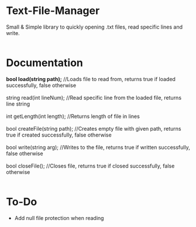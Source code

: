 # Text-File-Manager
Small &amp; Simple library to quickly opening .txt files, read specific lines and write. </br>
</br>
# Documentation
<b>bool load(string path);</b> //Loads file to read from, returns true if loaded successfully, false otherwise</br></br>
string read(int lineNum); //Read specific line from the loaded file, returns line string </br></br>
int getLength(int length); //Returns length of file in lines </br></br>
bool createFile(string path); //Creates empty file with given path, returns true if created successfully, false otherwise </br></br>
bool write(string arg); //Writes to the file, returns true if written successfully, false otherwise </br></br>
bool closeFile(); //Closes file, returns true if closed successfully, false otherwise </br></br>

# To-Do
- Add null file protection when reading
